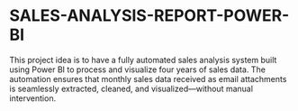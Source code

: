# SALES-ANALYSIS-REPORT-POWER-BI
This project idea is to have a fully automated sales analysis system built using Power BI to process and visualize four years of sales data. The automation ensures that monthly sales data received as email attachments is seamlessly extracted, cleaned, and visualized—without manual intervention.
